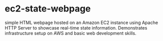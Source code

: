 # ec2-state-webpage
 simple HTML webpage hosted on an Amazon EC2 instance using Apache HTTP Server to showcase real-time state information. Demonstrates infrastructure setup on AWS and basic web development skills.
